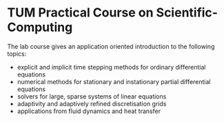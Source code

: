 # TUM Practical Course on Scientific-Computing
The lab course gives an application oriented introduction to the following topics: 
- explicit and implicit time stepping methods for ordinary differential equations 
- numerical methods for stationary and instationary partial differential equations 
- solvers for large, sparse systems of linear equations 
- adaptivity and adaptively refined discretisation grids 
- applications from fluid dynamics and heat transfer
